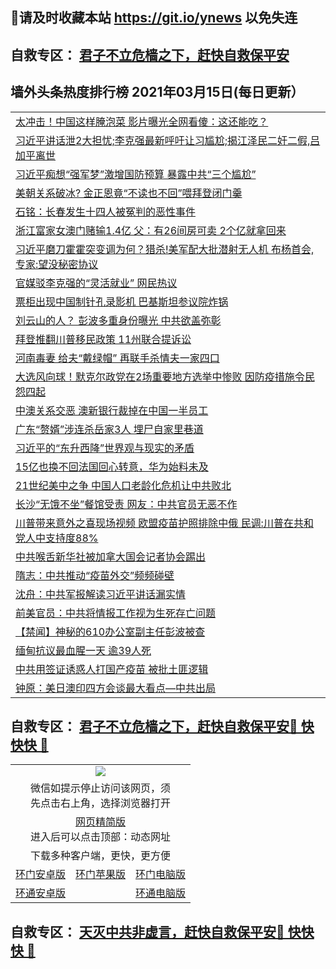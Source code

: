 ## 📩请及时收藏本站 https://git.io/ynews 以免失连</a>
## 自救专区： [君子不立危樯之下，赶快自救保平安 ](https://github.com/pwgy/td/blob/master/README.md)

## 墙外头条热度排行榜 2021年03月15日(每日更新）

 <table>
<tr><td colspan="2" align="left"><a href="https://jwgclxtj.xhuyd.press/?name=c1348558&key=encdeuyadochlaxz&from=pw2">太冲击！中国这样腌泡菜 影片曝光全网看傻：这还能吃？</a></td></tr>
<tr><td colspan="2" align="left"><a href="https://jwgclxtj.xhuyd.press/?name=c1348585&key=encdeuyadochlaxz&from=pw2">习近平讲话泄2大担忧;李克强最新呼吁让习尴尬;揭江泽民二奸二假,吕加平离世</a></td></tr>
<tr><td colspan="2" align="left"><a href="https://jwgclxtj.xhuyd.press/?name=c1348559&key=encdeuyadochlaxz&from=pw2">习近平痴想“强军梦”激增国防预算 暴露中共“三个尴尬”</a></td></tr>
<tr><td colspan="2" align="left"><a href="https://jwgclxtj.xhuyd.press/?name=c1348536&key=encdeuyadochlaxz&from=pw2">美朝关系破冰? 金正恩竟“不读也不回”喂拜登闭门羹</a></td></tr>
<tr><td colspan="2" align="left"><a href="https://jwgclxtj.xhuyd.press/?name=c1348547&key=encdeuyadochlaxz&from=pw2">石铭：长春发生十四人被冤判的恶性事件</a></td></tr>
<tr><td colspan="2" align="left"><a href="https://jwgclxtj.xhuyd.press/?name=c1348450&key=encdeuyadochlaxz&from=pw2">浙江富家女澳门赌输1.4亿 父：有26间房可卖 2个亿就拿回来</a></td></tr>
<tr><td colspan="2" align="left"><a href="https://jwgclxtj.xhuyd.press/?name=c1348526&key=encdeuyadochlaxz&from=pw2">习近平磨刀霍霍突变调为何？猎杀!美军配大批潜射无人机 布杨首会,专家:望没秘密协议</a></td></tr>
<tr><td colspan="2" align="left"><a href="https://jwgclxtj.xhuyd.press/?name=c1348614&key=encdeuyadochlaxz&from=pw2">官媒驳李克强的“灵活就业” 网民热议</a></td></tr>
<tr><td colspan="2" align="left"><a href="https://jwgclxtj.xhuyd.press/?name=c1348535&key=encdeuyadochlaxz&from=pw2">票柜出现中国制针孔录影机 巴基斯坦参议院炸锅</a></td></tr>
<tr><td colspan="2" align="left"><a href="https://jwgclxtj.xhuyd.press/?name=c1348513&key=encdeuyadochlaxz&from=pw2">刘云山的人？ 彭波多重身份曝光 中共欲盖弥彰</a></td></tr>
<tr><td colspan="2" align="left"><a href="https://jwgclxtj.xhuyd.press/?name=c1348557&key=encdeuyadochlaxz&from=pw2">拜登推翻川普移民政策 11州联合提诉讼</a></td></tr>
<tr><td colspan="2" align="left"><a href="https://jwgclxtj.xhuyd.press/?name=c1348527&key=encdeuyadochlaxz&from=pw2">河南毒妻 给夫“戴绿帽” 再联手杀情夫一家四口</a></td></tr>
<tr><td colspan="2" align="left"><a href="https://jwgclxtj.xhuyd.press/?name=c1348532&key=encdeuyadochlaxz&from=pw2">大选风向球！默克尔政党在2场重要地方选举中惨败 因防疫措施令民怨四起</a></td></tr>
<tr><td colspan="2" align="left"><a href="https://jwgclxtj.xhuyd.press/?name=c1348537&key=encdeuyadochlaxz&from=pw2">中澳关系交恶 澳新银行裁掉在中国一半员工</a></td></tr>
<tr><td colspan="2" align="left"><a href="https://jwgclxtj.xhuyd.press/?name=c1348531&key=encdeuyadochlaxz&from=pw2">广东“赘婿”涉连杀岳家3人 埋尸自家里巷道</a></td></tr>
<tr><td colspan="2" align="left"><a href="https://jwgclxtj.xhuyd.press/?name=c1348448&key=encdeuyadochlaxz&from=pw2">习近平的“东升西降”世界观与现实的矛盾</a></td></tr>
<tr><td colspan="2" align="left"><a href="https://jwgclxtj.xhuyd.press/?name=c1348478&key=encdeuyadochlaxz&from=pw2">15亿也换不回法国回心转意，华为始料未及</a></td></tr>
<tr><td colspan="2" align="left"><a href="https://jwgclxtj.xhuyd.press/?name=c1348553&key=encdeuyadochlaxz&from=pw2">21世纪美中之争 中国人口老龄化危机让中共败北</a></td></tr>
<tr><td colspan="2" align="left"><a href="https://jwgclxtj.xhuyd.press/?name=c1348524&key=encdeuyadochlaxz&from=pw2">长沙“无饿不坐”餐馆受责 网友：中共官员无恶不作</a></td></tr>
<tr><td colspan="2" align="left"><a href="https://jwgclxtj.xhuyd.press/?name=c1348533&key=encdeuyadochlaxz&from=pw2">川普带来意外之喜现场视频 欧盟疫苗护照排除中俄 民调:川普在共和党人中支持度88%</a></td></tr>
<tr><td colspan="2" align="left"><a href="https://jwgclxtj.xhuyd.press/?name=c1348551&key=encdeuyadochlaxz&from=pw2">中共喉舌新华社被加拿大国会记者协会踢出</a></td></tr>
<tr><td colspan="2" align="left"><a href="https://jwgclxtj.xhuyd.press/?name=c1348520&key=encdeuyadochlaxz&from=pw2">隋志：中共推动“疫苗外交”频频碰壁</a></td></tr>
<tr><td colspan="2" align="left"><a href="https://jwgclxtj.xhuyd.press/?name=c1348492&key=encdeuyadochlaxz&from=pw2">沈舟：中共军报解读习近平讲话漏实情</a></td></tr>
<tr><td colspan="2" align="left"><a href="https://jwgclxtj.xhuyd.press/?name=c1348554&key=encdeuyadochlaxz&from=pw2">前美官员：中共将情报工作视为生死存亡问题</a></td></tr>
<tr><td colspan="2" align="left"><a href="https://jwgclxtj.xhuyd.press/?name=c1348438&key=encdeuyadochlaxz&from=pw2">【禁闻】神秘的610办公室副主任彭波被查</a></td></tr>
<tr><td colspan="2" align="left"><a href="https://jwgclxtj.xhuyd.press/?name=c1348616&key=encdeuyadochlaxz&from=pw2">缅甸抗议最血腥一天 逾39人死</a></td></tr>
<tr><td colspan="2" align="left"><a href="https://jwgclxtj.xhuyd.press/?name=c1348515&key=encdeuyadochlaxz&from=pw2">中共用签证诱惑人打国产疫苗 被批土匪逻辑</a></td></tr>
<tr><td colspan="2" align="left"><a href="https://jwgclxtj.xhuyd.press/?name=c1348491&key=encdeuyadochlaxz&from=pw2">钟原：美日澳印四方会谈最大看点—中共出局</a></td></tr>

</table>


 ## 自救专区： [君子不立危樯之下，赶快自救保平安🍎 快快快 📩](https://github.com/pwgy/td/blob/master/README.md)
 
<table>
  <tr>
    <td colspan="3" align="center"><img src="https://cdn.jsdelivr.net/gh/opipe/up/oGate65.jpg"/></td>
  </tr>
  <tr>
    <td colspan="3" align="center">微信如提示停止访问该网页，须<br/>先点击右上角，选择浏览器打开</td>
  <tr>
  <tr>
    <td colspan="3" align="center"><a href="https://gitcdn.xyz/cdn/otiny/up/master/show005.htm">网页精简版</a><br/>进入后可以点击顶部：动态网址</td>
  </tr>
  <tr>
    <td colspan="3" align="center">下载多种客户端，更快，更方便</td>
  <tr>
  <tr>
    <td align="center"><a href="https://cdn.jsdelivr.net/gh/opipe/up/oGatea.apk">环门安卓版</a></td>
    <td align="center"><a href="https://x.co/odisk">环门苹果版</a></td>
    <td align="center"><a href="https://cdn.jsdelivr.net/gh/opipe/up/oGate.zip">环门电脑版</a></td>
  </tr>
  <tr>
    <td align="center"><a href="https://cdn.jsdelivr.net/gh/opipe/up/oPipe.apk">环通安卓版</a></td>
    <td align="center"></td>
    <td align="center"><a href="https://raw.githubusercontent.com/opipe/up/master/oPipe.zip">环通电脑版</a></td>
  </tr>
  
</table>


 ## 自救专区： [天灭中共非虚言，赶快自救保平安🍎 快快快 📩](https://github.com/pwgy/td/blob/master/README.md)
